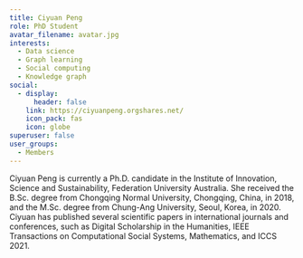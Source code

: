 ```yaml
---
title: Ciyuan Peng
role: PhD Student
avatar_filename: avatar.jpg
interests:
  - Data science
  - Graph learning
  - Social computing
  - Knowledge graph
social:
  - display:
      header: false
    link: https://ciyuanpeng.orgshares.net/
    icon_pack: fas
    icon: globe
superuser: false
user_groups:
  - Members
---
```

Ciyuan Peng is currently a Ph.D. candidate in the Institute of Innovation, Science and Sustainability, Federation University Australia. She received the B.Sc. degree from Chongqing Normal University, Chongqing, China, in 2018, and the M.Sc. degree from Chung-Ang University, Seoul, Korea, in 2020. Ciyuan has published several scientific papers in international journals and conferences, such as Digital Scholarship in the Humanities, IEEE Transactions on Computational Social Systems, Mathematics, and ICCS 2021.